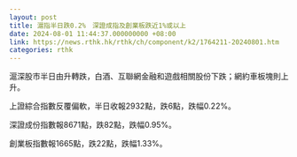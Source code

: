 ```yaml
---
layout: post
title: 滬指半日跌0.2%　深證成指及創業板跌近1%或以上
date: 2024-08-01 11:44:37.000000000 +08:00
link: https://news.rthk.hk/rthk/ch/component/k2/1764211-20240801.htm
categories: rthk
---
```


滬深股市半日由升轉跌，白酒、互聯網金融和遊戲相關股份下跌；網約車板塊則上升。

上證綜合指數反覆偏軟，半日收報2932點，跌6點，跌幅0.22%。

深證成份指數報8671點，跌82點，跌幅0.95%。

創業板指數報1665點，跌22點，跌幅1.33%。
